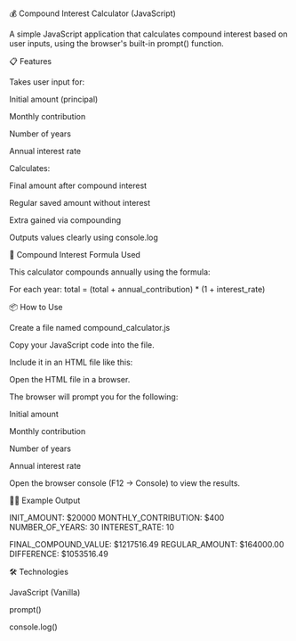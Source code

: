 💰 Compound Interest Calculator (JavaScript)

A simple JavaScript application that calculates compound interest based on user inputs, using the browser's built-in prompt() function.

📋 Features

Takes user input for:

Initial amount (principal)

Monthly contribution

Number of years

Annual interest rate

Calculates:

Final amount after compound interest

Regular saved amount without interest

Extra gained via compounding

Outputs values clearly using console.log

🧮 Compound Interest Formula Used

This calculator compounds annually using the formula:

For each year:
  total = (total + annual_contribution) * (1 + interest_rate)

📦 How to Use

Create a file named compound_calculator.js

Copy your JavaScript code into the file.

Include it in an HTML file like this:

<script src="compound_calculator.js"></script>

Open the HTML file in a browser.

The browser will prompt you for the following:

Initial amount

Monthly contribution

Number of years

Annual interest rate

Open the browser console (F12 → Console) to view the results.

🧑‍💻 Example Output

 INIT_AMOUNT: $20000
 MONTHLY_CONTRIBUTION: $400
 NUMBER_OF_YEARS: 30
 INTEREST_RATE: 10

 FINAL_COMPOUND_VALUE: $1217516.49
 REGULAR_AMOUNT: $164000.00
 DIFFERENCE: $1053516.49

🛠 Technologies

JavaScript (Vanilla)

prompt()

console.log()
